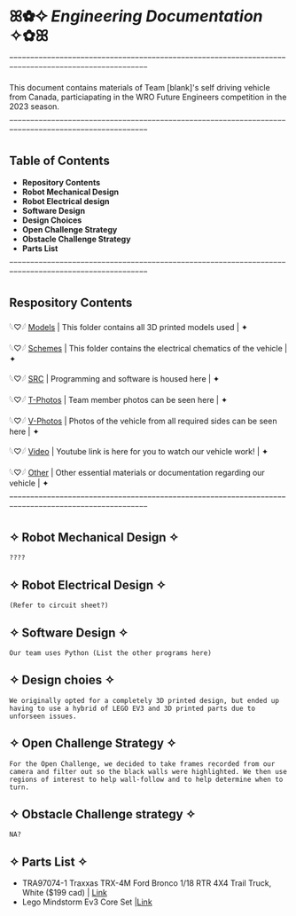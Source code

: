 # ꕤ✿✧ *Engineering Documentation* ✧✿ꕤ

‾‾‾‾‾‾‾‾‾‾‾‾‾‾‾‾‾‾‾‾‾‾‾‾‾‾‾‾‾‾‾‾‾‾‾‾‾‾‾‾‾‾‾‾‾‾‾‾‾‾‾‾‾‾‾‾‾‾‾‾‾‾‾‾‾‾‾‾‾‾‾‾‾‾‾‾‾‾‾‾‾‾‾‾‾‾‾‾‾‾‾‾‾‾‾‾‾‾‾

This document contains materials of Team [blank]'s self driving vehicle from Canada, particiapating in the WRO Future Engineers competition in the 2023 season.

‾‾‾‾‾‾‾‾‾‾‾‾‾‾‾‾‾‾‾‾‾‾‾‾‾‾‾‾‾‾‾‾‾‾‾‾‾‾‾‾‾‾‾‾‾‾‾‾‾‾‾‾‾‾‾‾‾‾‾‾‾‾‾‾‾‾‾‾‾‾‾‾‾‾‾‾‾‾‾‾‾‾‾‾‾‾‾‾‾‾‾‾‾‾‾‾‾‾‾

## Table of Contents

+ **Repository Contents**
+ **Robot Mechanical Design**
+ **Robot Electrical design**
+ **Software Design**
+ **Design Choices**
+ **Open Challenge Strategy**
+ **Obstacle Challenge Strategy**
+ **Parts List**

‾‾‾‾‾‾‾‾‾‾‾‾‾‾‾‾‾‾‾‾‾‾‾‾‾‾‾‾‾‾‾‾‾‾‾‾‾‾‾‾‾‾‾‾‾‾‾‾‾‾‾‾‾‾‾‾‾‾‾‾‾‾‾‾‾‾‾‾‾‾‾‾‾‾‾‾‾‾‾‾‾‾‾‾‾‾‾‾‾‾‾‾‾‾‾‾‾‾‾

## Respository Contents
𓆩♡𓆪 [Models](https://github.com/kylln20/WRO-2022-23/tree/main/models) | This folder contains all 3D printed models used | ✦

𓆩♡𓆪 [Schemes](https://github.com/kylln20/WRO-2022-23/tree/main/schemes) | This folder contains the electrical chematics of the vehicle | ✦

𓆩♡𓆪 [SRC](https://github.com/kylln20/WRO-2022-23/tree/main/src) | Programming and software is housed here | ✦

𓆩♡𓆪 [T-Photos](https://github.com/kylln20/WRO-2022-23/tree/main/t-photos) | Team member photos can be seen here | ✦

𓆩♡𓆪 [V-Photos](https://github.com/kylln20/WRO-2022-23/tree/main/v-photos) | Photos of the vehicle from all required sides can be seen here | ✦

𓆩♡𓆪 [Video](https://github.com/kylln20/WRO-2022-23/tree/main/video) | Youtube link is here for you to watch our vehicle work! | ✦

𓆩♡𓆪 [Other](https://github.com/kylln20/WRO-2022-23/tree/main/other) | Other essential materials or documentation regarding our vehicle | ✦

‾‾‾‾‾‾‾‾‾‾‾‾‾‾‾‾‾‾‾‾‾‾‾‾‾‾‾‾‾‾‾‾‾‾‾‾‾‾‾‾‾‾‾‾‾‾‾‾‾‾‾‾‾‾‾‾‾‾‾‾‾‾‾‾‾‾‾‾‾‾‾‾‾‾‾‾‾‾‾‾‾‾‾‾‾‾‾‾‾‾‾‾‾‾‾‾‾‾‾
## ✧ Robot Mechanical Design ✧
    ????
## ✧ Robot Electrical Design ✧
    (Refer to circuit sheet?)
## ✧ Software Design ✧
    Our team uses Python (List the other programs here)
## ✧ Design choies ✧
    We originally opted for a completely 3D printed design, but ended up having to use a hybrid of LEGO EV3 and 3D printed parts due to unforseen issues.
## ✧ Open Challenge Strategy ✧
    For the Open Challenge, we decided to take frames recorded from our camera and filter out so the black walls were highlighted. We then use regions of interest to help wall-follow and to help determine when to turn.
## ✧ Obstacle Challenge strategy ✧
    NA?

## ✧ Parts List ✧
+ TRA97074-1 Traxxas TRX-4M Ford Bronco 1/18 RTR 4X4 Trail Truck, White ($199 cad) | [Link](https://www.bigboyswithcooltoys.ca/products/tra97074-1-traxxas-trx-4m-ford-bronco-1-18-rtr-4x4-trail-truck-white)
+ Lego Mindstorm Ev3 Core Set |[Link](https://www.amazon.com/Lego-Mindstorm-Ev3-Core-45544/dp/B00DEA55Z8)
